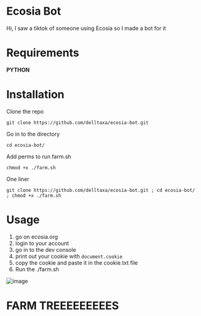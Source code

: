 # Ecosia Bot

Hi, I saw a tiktok of someone using Ecosia so I made a bot for it

# Requirements

**PYTHON**

# Installation

Clone the repo
```
git clone https://github.com/delltaxa/ecosia-bot.git
```

Go in to the directory
```
cd ecosia-bot/
```

Add perms to run farm.sh
```
chmod +x ./farm.sh
```

One liner
```
git clone https://github.com/delltaxa/ecosia-bot.git ; cd ecosia-bot/ ; chmod +x ./farm.sh
```

# Usage

1. go on ecosia.org
2. login to your account
3. go in to the dev console
4. print out your cookie with ``` document.cookie ``` <br/>
5. copy the cookie and paste it in the cookie.txt file
6. Run the ./farm.sh

![image](https://user-images.githubusercontent.com/114283067/200018802-d2c57de8-3622-4ffb-9e6b-97dfeb49a90d.png)


# FARM TREEEEEEEEES
